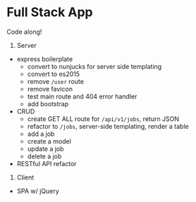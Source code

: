 # Full Stack App

Code along!

1. Server
  - express boilerplate
    - convert to nunjucks for server side templating
    - convert to es2015
    - remove `/user` route
    - remove favicon
    - test main route and 404 error handler
    - add bootstrap
  - CRUD
    - create GET ALL route for `/api/v1/jobs`, return JSON
    - refactor to `/jobs`, server-side templating, render a table
    - add a job
    - create a model
    - update a job
    - delete a job
  - RESTful API refactor
1. Client
  - SPA w/ jQuery
